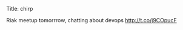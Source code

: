 Title: chirp

Riak meetup tomorrrow, chatting about devops <a href="http://t.co/j9COpucF">http://t.co/j9COpucF</a>
